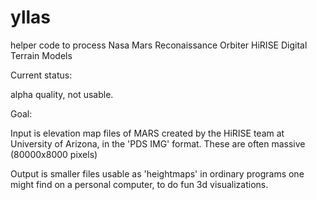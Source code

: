 # yllas
helper code to process Nasa Mars Reconaissance Orbiter HiRISE Digital 
Terrain Models


Current status:

alpha quality, not usable. 


Goal:

Input is elevation map files of MARS created by the HiRISE team at University
of Arizona, in the 'PDS IMG' format. These are often massive (80000x8000 pixels)

Output is smaller files usable as 'heightmaps' in ordinary programs one 
might find on a personal computer, to do fun 3d visualizations.
